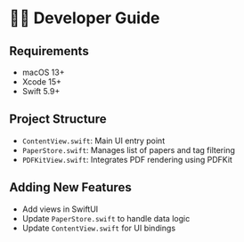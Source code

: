 # 👨‍🔧 Developer Guide

## Requirements

- macOS 13+
- Xcode 15+
- Swift 5.9+

## Project Structure

- `ContentView.swift`: Main UI entry point
- `PaperStore.swift`: Manages list of papers and tag filtering
- `PDFKitView.swift`: Integrates PDF rendering using PDFKit

## Adding New Features

- Add views in SwiftUI
- Update `PaperStore.swift` to handle data logic
- Update `ContentView.swift` for UI bindings

